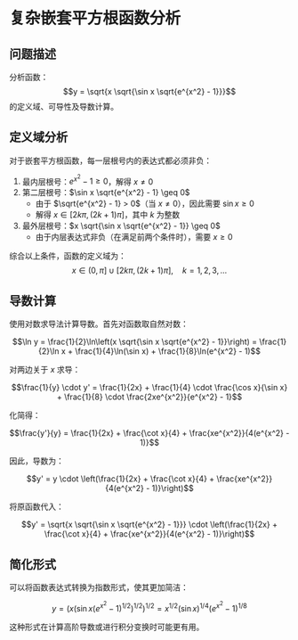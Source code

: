 # 复杂嵌套平方根函数分析

## 问题描述
分析函数：
$$y = \sqrt{x \sqrt{\sin x \sqrt{e^{x^2} - 1}}}$$
的定义域、可导性及导数计算。

## 定义域分析
对于嵌套平方根函数，每一层根号内的表达式都必须非负：

1. 最内层根号：$e^{x^2} - 1 \geq 0$，解得 $x \neq 0$
2. 第二层根号：$\sin x \sqrt{e^{x^2} - 1} \geq 0$
   - 由于 $\sqrt{e^{x^2} - 1} > 0$（当 $x \neq 0$），因此需要 $\sin x \geq 0$
   - 解得 $x \in [2k\pi, (2k+1)\pi]$，其中 $k$ 为整数
3. 最外层根号：$x \sqrt{\sin x \sqrt{e^{x^2} - 1}} \geq 0$
   - 由于内层表达式非负（在满足前两个条件时），需要 $x \geq 0$

综合以上条件，函数的定义域为：
$$x \in (0, \pi] \cup [2k\pi, (2k+1)\pi], \quad k = 1, 2, 3, \ldots$$

## 导数计算
使用对数求导法计算导数。首先对函数取自然对数：

$$\ln y = \frac{1}{2}\ln\left(x \sqrt{\sin x \sqrt{e^{x^2} - 1}}\right) = \frac{1}{2}\ln x + \frac{1}{4}\ln(\sin x) + \frac{1}{8}\ln(e^{x^2} - 1)$$

对两边关于 $x$ 求导：

$$\frac{1}{y} \cdot y' = \frac{1}{2x} + \frac{1}{4} \cdot \frac{\cos x}{\sin x} + \frac{1}{8} \cdot \frac{2xe^{x^2}}{e^{x^2} - 1}$$

化简得：

$$\frac{y'}{y} = \frac{1}{2x} + \frac{\cot x}{4} + \frac{xe^{x^2}}{4(e^{x^2} - 1)}$$

因此，导数为：

$$y' = y \cdot \left(\frac{1}{2x} + \frac{\cot x}{4} + \frac{xe^{x^2}}{4(e^{x^2} - 1)}\right)$$

将原函数代入：

$$y' = \sqrt{x \sqrt{\sin x \sqrt{e^{x^2} - 1}}} \cdot \left(\frac{1}{2x} + \frac{\cot x}{4} + \frac{xe^{x^2}}{4(e^{x^2} - 1)}\right)$$

## 简化形式
可以将函数表达式转换为指数形式，使其更加简洁：

$$y = \left(x \left(\sin x \left(e^{x^2} - 1\right)^{1/2}\right)^{1/2}\right)^{1/2} = x^{1/2} (\sin x)^{1/4} (e^{x^2} - 1)^{1/8}$$

这种形式在计算高阶导数或进行积分变换时可能更有用。